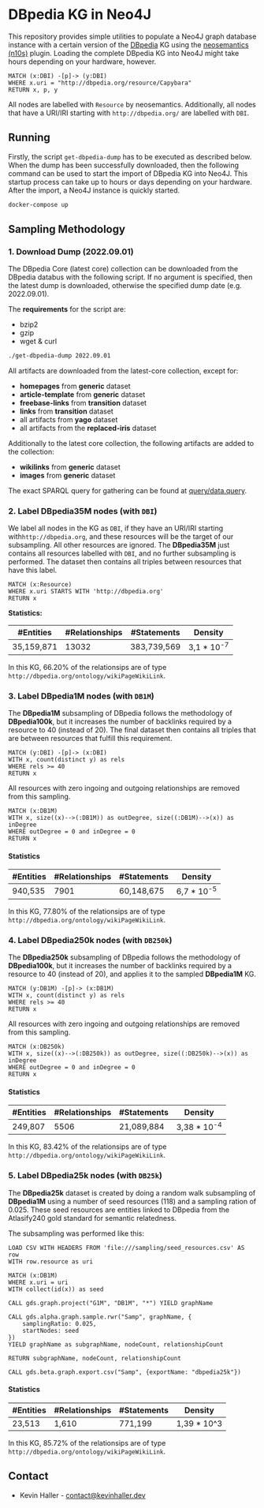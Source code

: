 # DBpedia KG in Neo4J

This repository provides simple utilities to populate a Neo4J graph database
instance with a certain version of the [DBpedia](https://www.dbpedia.org/) KG
using the [neosemantics (n10s)](https://neo4j.com/labs/neosemantics/) plugin.
Loading the complete DBpedia KG into Neo4J might take hours depending on your
hardware, however.

```cypher
MATCH (x:DBI) -[p]-> (y:DBI)
WHERE x.uri = "http://dbpedia.org/resource/Capybara"
RETURN x, p, y
```

All nodes are labelled with `Resource` by neosemantics. Additionally, all nodes
that have a URI/IRI starting with `http://dbpedia.org/` are labelled with `DBI`.

## Running

Firstly, the script `get-dbpedia-dump` has to be executed as described below.
When the dump has been successfully downloaded, then the following command can
be used to start the import of DBpedia KG into Neo4J. This startup process can
take up to hours or days depending on your hardware. After the import, a Neo4J
instance is quickly started.

```bash
docker-compose up
```

## Sampling Methodology

### 1. Download Dump (2022.09.01)

The DBpedia Core (latest core) collection can be downloaded from the DBpedia
databus with the following script. If no argument is specified, then the
latest dump is downloaded, otherwise the specified dump date (e.g. 2022.09.01).

The **requirements** for the script are:
* bzip2
* gzip
* wget & curl

```bash
./get-dbpedia-dump 2022.09.01
```

All artifacts are downloaded from the latest-core collection, except for:
* **homepages** from **generic** dataset
* **article-template** from **generic** dataset
* **freebase-links** from **transition** dataset
* **links** from **transition** dataset
* all artifacts from **yago** dataset
* all artifacts from the **replaced-iris** dataset

Additionally to the latest core collection, the following artifacts are added to
the collection:
* **wikilinks** from **generic** dataset
* **images** from **generic** dataset

The exact SPARQL query for gathering can be found at
[query/data.query](query/data.query).

### 2. Label DBpedia35M nodes (with `DBI`)

We label all nodes in the KG as `DBI`, if they have an URI/IRI starting
with`http://dbpedia.org`, and these resources will be the target of our
subsampling. All other resources are ignored. The **DBpedia35M** just contains
all resources labelled with `DBI`, and no further subsampling is performed. The
dataset then contains all triples between resources that have this label.

```cypher
MATCH (x:Resource)
WHERE x.uri STARTS WITH 'http://dbpedia.org'
RETURN x
```

**Statistics:**

| **#Entities** | **#Relationships** | **#Statements** |   **Density**          |
| ------------- | ------------------ | --------------- | ---------------------- |
| 35,159,871    | 13032              | 383,739,569     |  3,1 * 10<sup>-7</sup> |

In this KG, 66.20% of the relationsips are of type
`http://dbpedia.org/ontology/wikiPageWikiLink`.

### 3. Label DBpedia1M nodes (with `DB1M`)

The **DBpedia1M** subsampling of DBpedia follows the methodology of 
**DBpedia100k**, but it increases the number of backlinks required by a resource
to 40 (instead of 20). The final dataset then contains all triples that are
between resources that fulfill this requirement.

```cypher
MATCH (y:DBI) -[p]-> (x:DBI)
WITH x, count(distinct y) as rels
WHERE rels >= 40
RETURN x
```

All resources with zero ingoing and outgoing relationships are removed from
this sampling.

```cypher
MATCH (x:DB1M)
WITH x, size((x)-->(:DB1M)) as outDegree, size((:DB1M)-->(x)) as inDegree
WHERE outDegree = 0 and inDegree = 0
RETURN x
```

#### Statistics

| **#Entities** | **#Relationships** | **#Statements** | **Density**            |
| ------------- | ------------------ | --------------- | ---------------------- |
| 940,535       | 7901               | 60,148,675      | 6,7 * 10<sup>-5</sup>  |


In this KG, 77.80% of the relationsips are of type `http://dbpedia.org/ontology/wikiPageWikiLink`.

### 4. Label DBpedia250k nodes (with `DB250k`)

The **DBpedia250k** subsampling of DBpedia follows the methodology of 
**DBpedia100k**, but it increases the number of backlinks required by a resource
to 40 (instead of 20), and applies it to the sampled **DBpedia1M** KG.

```cypher
MATCH (y:DB1M) -[p]-> (x:DB1M)
WITH x, count(distinct y) as rels
WHERE rels >= 40
RETURN x
```

All resources with zero ingoing and outgoing relationships are removed from this
sampling.

```cypher
MATCH (x:DB250k)
WITH x, size((x)-->(:DB250k)) as outDegree, size((:DB250k)-->(x)) as inDegree
WHERE outDegree = 0 and inDegree = 0
RETURN x
```

#### Statistics

| **#Entities** | **#Relationships** | **#Statements** | **Density**            |
| ------------- | ------------------ | --------------- | ---------------------- |
| 249,807       | 5506               | 21,089,884      | 3,38 * 10<sup>-4</sup> |

In this KG, 83.42% of the relationsips are of type
`http://dbpedia.org/ontology/wikiPageWikiLink`.

### 5. Label DBpedia25k nodes (with `DB25k`)

The **DBpedia25k** dataset is created by doing a random walk subsampling of 
**DBpedia1M** using a number of seed resources (118) and a sampling ration of
0.025. These seed resources are entities linked to DBpedia from the Atlasify240
gold standard for semantic relatedness.


The subsampling was performed like this:
```cypher
LOAD CSV WITH HEADERS FROM 'file:///sampling/seed_resources.csv' AS row
WITH row.resource as uri

MATCH (x:DB1M)
WHERE x.uri = uri
WITH collect(id(x)) as seed

CALL gds.graph.project("G1M", "DB1M", "*") YIELD graphName

CALL gds.alpha.graph.sample.rwr("Samp", graphName, {
    samplingRatio: 0.025,
    startNodes: seed
})
YIELD graphName as subgraphName, nodeCount, relationshipCount

RETURN subgraphName, nodeCount, relationshipCount
```

```
CALL gds.beta.graph.export.csv("Samp", {exportName: "dbpedia25k"})
```

#### Statistics

| **#Entities** | **#Relationships** | **#Statements** | **Density**            |
| ------------- | ------------------ | --------------- | ---------------------- |
| 23,513        | 1,610              | 771,199         | 1,39 * 10^3            |


In this KG, 85.72% of the relationsips are of type `http://dbpedia.org/ontology/wikiPageWikiLink`.

## Contact

* Kevin Haller - [contact@kevinhaller.dev](contact@kevinhaller.dev)